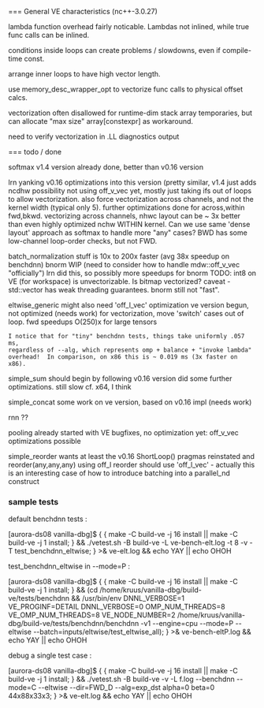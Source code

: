 === General VE characteristics (nc++-3.0.27)

lambda function overhead fairly noticable. Lambdas not inlined, while
true func calls can be inlined.

conditions inside loops can create problems / slowdowns,
even if compile-time const.

arrange inner loops to have high vector length.

use memory_desc_wrapper_opt to vectorize func calls to physical offset calcs.

vectorization often disallowed for runtime-dim stack array temporaries, but
can allocate "max size" array[constexpr] as workaround.

need to verify vectorization in .LL diagnostics output

=== todo / done

softmax v1.4 version already done, better than v0.16 version

lrn 	yanking v0.16 optimizations into this version (pretty similar, v1.4 just adds ncdhw possibility
	not using off_v_vec yet, mostly just taking ifs out of loops to allow vectorization.
	also force vectorization across channels, and not the kernel width (typical only 5).
	further optimizations done for across,within fwd,bkwd.  vectorizing across channels,
        nhwc layout can be ~ 3x better than even highly optimized nchw WITHIN kernel.
	Can we use same 'dense layout' approach as softmax to handle more "any" cases?
	BWD has some low-channel loop-order checks, but not FWD.

batch_normalization stuff is 10x to 200x faster (avg 38x speedup on benchdnn)
bnorm WIP (need to consider how to handle mdw::off_v_vec "officially")
	lrn did this, so possibly more speedups for bnorm
	TODO: int8 on VE (for workspace) is unvectorizable. Is bitmap vectorized?
	caveat - std::vector<bool> has weak threading guarantees.
bnorm still not "fast".

eltwise_generic might also need 'off_l_vec' optimization
	ve version begun, not optimized (needs work)
	for vectorization, move 'switch' cases out of loop.
		fwd speedups O(250)x for large tensors

	I notice that for "tiny" benchdnn tests, things take uniformly .057 ms,
	regardless of --alg, which represents omp + balance + "invoke lambda"
	overhead!  In comparison, on x86 this is ~ 0.019 ms (3x faster on x86).

simple_sum should begin by following v0.16 version
	did some further optimizations.  still slow cf. x64, I think

simple_concat 
	some work on ve version, based on v0.16 impl (needs work)

rnn ??

pooling	already started with VE bugfixes, no optimization yet: off_v_vec optimizations possible

simple_reorder wants at least the v0.16 ShortLoop() pragmas reinstated
	and reorder(any,any,any) using off_l reorder should use 'off_l_vec'
	- actually this is an interesting case of how to introduce batching into
	  a parallel_nd construct

### sample tests

default benchdnn tests :

[aurora-ds08 vanilla-dbg]$ { { make -C build-ve -j 16 install || make -C build-ve -j 1 install; } && ./vetest.sh -B build-ve -L ve-bench-elt.log -t 8 -v -T test_benchdnn_eltwise; } >& ve-elt.log && echo YAY || echo OHOH

test_benchdnn_eltwise in --mode=P :

[aurora-ds08 vanilla-dbg]$ { { make -C build-ve -j 16 install || make -C build-ve -j 1 install; } && (cd /home/kruus/vanilla-dbg/build-ve/tests/benchdnn && /usr/bin/env DNNL_VERBOSE=1 VE_PROGINF=DETAIL DNNL_VERBOSE=0 OMP_NUM_THREADS=8 VE_OMP_NUM_THREADS=8 VE_NODE_NUMBER=2 /home/kruus/vanilla-dbg/build-ve/tests/benchdnn/benchdnn -v1 --engine=cpu --mode=P --eltwise --batch=inputs/eltwise/test_eltwise_all); } >& ve-bench-eltP.log && echo YAY || echo OHOH

debug a single test case :

[aurora-ds08 vanilla-dbg]$ { { make -C build-ve -j 16 install || make -C build-ve -j 1 install; } && ./vetest.sh -B build-ve -v -L f.log --benchdnn --mode=C --eltwise --dir=FWD_D --alg=exp_dst alpha=0 beta=0 44x88x33x3; } >& ve-elt.log && echo YAY || echo OHOH

